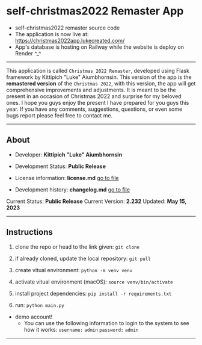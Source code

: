 # self-christmas2022 Remaster App

- self-christmas2022 remaster source code
- The application is now live at: <https://christmas2022app.lukecreated.com/>
- App's database is hosting on Railway while the website is deploy on Render ^_^

---

This application is called `Christmas 2022 Remaster`, developed using Flask framework by Kittipich "Luke" Aiumbhornsin. This version of the app is the **remastered version** of the `Christmas 2022`, with this version, the app will get comprehensive improvements and adjustments.
It is meant to be the present in an occasion of Christmas 2022 and surprise for my beloved ones. I hope you guys enjoy the present I have prepared for you guys this year. If you have any comments, suggestions, questions, or even some bugs report please feel free to contact me.

---

## About

- Developer: **Kittipich "Luke" Aiumbhornsin**

- Development Status: **Public Release**

- License information: **license.md** [go to file](license.md)

- Development history: **changelog.md** [go to file](changelog.md)

Current Status: **Public Release**
Current Version: **2.232**
Updated: **May 15, 2023**

---

## Instructions

1. clone the repo or head to the link given:
`git clone`

2. if already cloned, update the local repository:
`git pull`

3. create vitual environment:
`python -m venv venv`

4. activate vitual environment (macOS):
`source venv/bin/activate`

5. install project dependencies:
`pip install -r requirements.txt`

6. run:
`python main.py`

- demo account!
  - You can use the following information to login to the system to see how it works:
  `username:` `admin` `password:` `admin`

---
